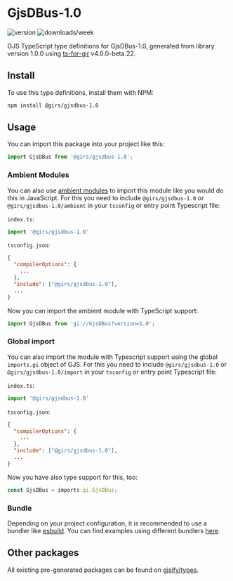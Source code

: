 
# GjsDBus-1.0

![version](https://img.shields.io/npm/v/@girs/gjsdbus-1.0)
![downloads/week](https://img.shields.io/npm/dw/@girs/gjsdbus-1.0)


GJS TypeScript type definitions for GjsDBus-1.0, generated from library version 1.0.0 using [ts-for-gir](https://github.com/gjsify/ts-for-gir) v4.0.0-beta.22.


## Install

To use this type definitions, install them with NPM:
```bash
npm install @girs/gjsdbus-1.0
```

## Usage

You can import this package into your project like this:
```ts
import GjsDBus from '@girs/gjsdbus-1.0';
```

### Ambient Modules

You can also use [ambient modules](https://github.com/gjsify/ts-for-gir/tree/main/packages/cli#ambient-modules) to import this module like you would do this in JavaScript.
For this you need to include `@girs/gjsdbus-1.0` or `@girs/gjsdbus-1.0/ambient` in your `tsconfig` or entry point Typescript file:

`index.ts`:
```ts
import '@girs/gjsdbus-1.0'
```

`tsconfig.json`:
```json
{
  "compilerOptions": {
    ...
  },
  "include": ["@girs/gjsdbus-1.0"],
  ...
}
```

Now you can import the ambient module with TypeScript support: 

```ts
import GjsDBus from 'gi://GjsDBus?version=1.0';
```

### Global import

You can also import the module with Typescript support using the global `imports.gi` object of GJS.
For this you need to include `@girs/gjsdbus-1.0` or `@girs/gjsdbus-1.0/import` in your `tsconfig` or entry point Typescript file:

`index.ts`:
```ts
import '@girs/gjsdbus-1.0'
```

`tsconfig.json`:
```json
{
  "compilerOptions": {
    ...
  },
  "include": ["@girs/gjsdbus-1.0"],
  ...
}
```

Now you have also type support for this, too:

```ts
const GjsDBus = imports.gi.GjsDBus;
```

### Bundle

Depending on your project configuration, it is recommended to use a bundler like [esbuild](https://esbuild.github.io/). You can find examples using different bundlers [here](https://github.com/gjsify/ts-for-gir/tree/main/examples).

## Other packages

All existing pre-generated packages can be found on [gjsify/types](https://github.com/gjsify/types).

